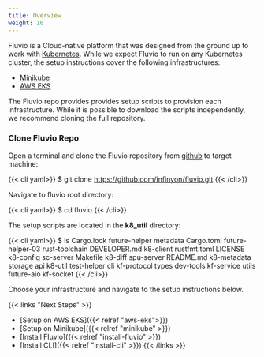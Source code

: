 ```yaml
---
title: Overview
weight: 10
---
```


Fluvio is a Cloud-native platform that was designed from the ground up to work with [Kubernetes](https://kubernetes.io/). While we expect Fluvio to run on any Kubernetes cluster, the setup instructions cover the following infrastructures:

* [Minikube](https://minikube.sigs.k8s.io/)
* [AWS EKS](https://aws.amazon.com/eks/)

The Fluvio repo provides provides setup scripts to provision each infrastructure. While it is possible to download the scripts independently, we recommend cloning the full repository.

### Clone Fluvio Repo

Open a terminal and clone the Fluvio repository from [github](https://github.com/infinyon/fluvio) to target machine:

{{< cli yaml>}}
$ git clone https://github.com/infinyon/fluvio.git
{{< /cli>}}  

Navigate to fluvio root directory:

{{< cli yaml>}}
$ cd fluvio
{{< /cli>}}

The setup scripts are located in the __k8_util__ directory:

{{< cli yaml>}}
$ ls
Cargo.lock		future-helper		metadata
Cargo.toml		future-helper-03	rust-toolchain
DEVELOPER.md	k8-client		    rustfmt.toml
LICENSE			k8-config		    sc-server
Makefile		k8-diff			    spu-server
README.md		k8-metadata		    storage
api			    k8-util			    test-helper
cli			    kf-protocol		    types
dev-tools		kf-service		    utils
future-aio		kf-socket
{{< /cli>}}

Choose your infrastructure and navigate to the setup instructions below.

{{< links "Next Steps" >}}
* [Setup on AWS EKS]({{< relref "aws-eks">}})
* [Setup on Minikube]({{< relref "minikube" >}})
* [Install Fluvio]({{< relref "install-fluvio" >}})
* [Install CLI]({{< relref "install-cli" >}})
{{< /links >}}


